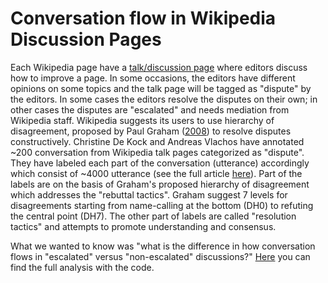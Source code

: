 # Conversation flow in Wikipedia Discussion Pages
Each Wikipedia page have a [talk/discussion page](https://en.wikipedia.org/wiki/Help:Talk_pages) where editors discuss how to improve a page. In some occasions, the editors have different opinions on some topics and the talk page will be tagged as "dispute" by the editors. In some cases the editors resolve the disputes on their own; in other cases the disputes are "escalated" and needs mediation from Wikipedia staff.
Wikipedia suggests its users to use hierarchy of disagreement, proposed by Paul Graham ([2008](http://www.paulgraham.com/disagree.html)) to resolve disputes constructively. Christine De Kock and Andreas Vlachos have annotated ~200 conversation from Wikipedia talk pages categorized as "dispute". They have labeled each part of the conversation (utterance) accordingly which consist of ~4000 utterance (see the full article [here](https://arxiv.org/pdf/2212.08353.pdf)). Part of the labels are on the basis of Graham's proposed hierarchy of disagreement which addresses the "rebuttal tactics". Graham suggest 7 levels for disagreements starting from name-calling at the bottom (DH0) to refuting the central point (DH7). The other part of labels are called "resolution tactics" and attempts to promote 
understanding and consensus.

What we wanted to know was "what is the difference in how conversation flows in "escalated" versus "non-escalated" discussions?"
[Here](index.html) you can find the full analysis with the code.